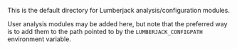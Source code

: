 This is the default directory for Lumberjack analysis/configuration modules.

User analysis modules may be added here, but note that the preferred way is to add them to
the path pointed to by the `LUMBERJACK_CONFIGPATH` environment variable.
